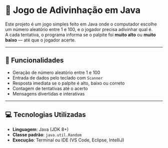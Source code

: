 # 🎯 Jogo de Adivinhação em Java

Este projeto é um jogo simples feito em Java onde o computador escolhe um número aleatório entre 1 e 100, e o jogador precisa adivinhar qual é.  
A cada tentativa, o programa informa se o palpite foi **muito alto** ou **muito baixo** — até que o jogador acerte.

---

## 🧩 Funcionalidades

- Geração de número aleatório entre 1 e 100
- Entrada de dados pelo teclado com `Scanner`
- Resposta imediata se o palpite é alto, baixo ou correto
- Contagem de tentativas até o acerto
- Mensagens divertidas e interativas

---

## 💻 Tecnologias Utilizadas

- **Linguagem**: Java (JDK 8+)
- **Classe padrão**: `java.util.Random`
- **Execução**: Terminal ou IDE (VS Code, Eclipse, IntelliJ)
